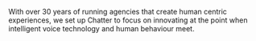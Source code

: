 With over 30 years of running agencies that create human centric
experiences, we set up Chatter to focus on innovating at the point when intelligent
voice technology and human behaviour meet.

